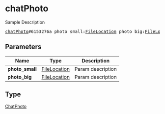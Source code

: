 # chatPhoto

Sample Description

<pre>
<a href="../constructor/chatPhoto.md">chatPhoto</a>#6153276a photo_small:<a href="../type/FileLocation.md">FileLocation</a> photo_big:<a href="../type/FileLocation.md">FileLocation</a> = <a href="../type/ChatPhoto.md">ChatPhoto</a>;
</pre>

## Parameters

| Name | Type | Description |
|------|:----:|-------------|
| **photo_small** | [FileLocation](../type/FileLocation.md) | Param description |
| **photo_big** | [FileLocation](../type/FileLocation.md) | Param description |

## Type

[ChatPhoto](../type/ChatPhoto.md)
